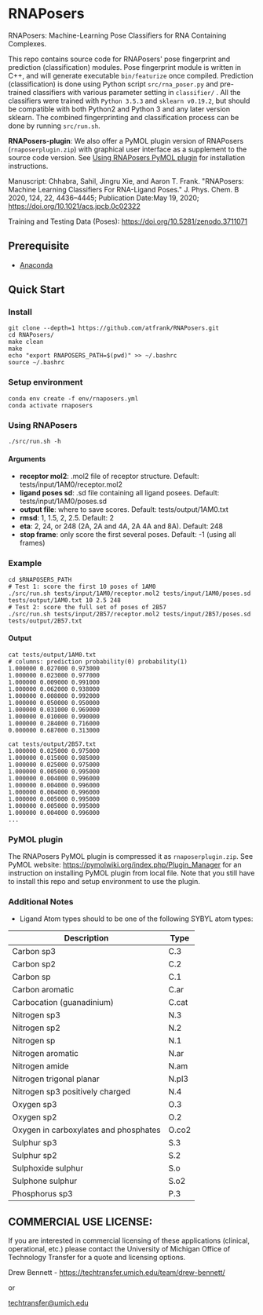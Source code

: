 # RNAPosers
RNAPosers: Machine-Learning Pose Classifiers for RNA Containing Complexes.

This repo contains source code for RNAPosers' pose fingerprint and prediction (classification) modules. Pose fingerprint module is written in C++, and will generate executable `bin/featurize` once compiled. Prediction (classification) is done using Python script `src/rna_poser.py` and pre-trained classifiers with various parameter setting in `classifier/` . All the classifiers were trained with `Python 3.5.3` and `sklearn v0.19.2`, but should be compatible with both Python2 and Python 3 and any later version sklearn. The combined fingerprinting and classification process can be done by running `src/run.sh`.

**RNAPosers-plugin**: We also offer a PyMOL plugin version of RNAPosers (`rnaposerplugin.zip`) with graphical user interface as a supplement to the source code version. See [Using RNAPosers PyMOL plugin](#Using-RNAPosers-PyMOL-plugin) for installation instructions.

Manuscript: Chhabra, Sahil, Jingru Xie, and Aaron T. Frank. "RNAPosers: Machine Learning Classifiers For RNA-Ligand Poses." J. Phys. Chem. B 2020, 124, 22, 4436–4445; Publication Date:May 19, 2020; https://doi.org/10.1021/acs.jpcb.0c02322

Training and Testing Data (Poses): https://doi.org/10.5281/zenodo.3711071

## Prerequisite
* [Anaconda](https://docs.conda.io/projects/conda/en/latest/user-guide/install/)

## Quick Start
### Install
```
git clone --depth=1 https://github.com/atfrank/RNAPosers.git
cd RNAPosers/
make clean
make
echo "export RNAPOSERS_PATH=$(pwd)" >> ~/.bashrc
source ~/.bashrc
```

### Setup environment
```
conda env create -f env/rnaposers.yml
conda activate rnaposers
```
<!---
# conda create --name rnaposers
# conda activate rnaposers
# conda install -c schrodinger pymol
# conda install -c schrodinger pymol-psico
# conda install -c openbabel openbabel
# conda install pandas
# conda install -c anaconda scikit-learn
-->

### Using RNAPosers

```
./src/run.sh -h
```

#### Arguments
- **receptor mol2**: .mol2 file of receptor structure. Default: tests/input/1AM0/receptor.mol2
- **ligand poses sd**: .sd file containing all ligand posees. Default: tests/input/1AM0/poses.sd
- **output file**: where to save scores. Default: tests/output/1AM0.txt
- **rmsd**: 1, 1.5, 2, 2.5. Default: 2
- **eta**: 2, 24, or 248 (2A, 2A and 4A, 2A 4A and 8A). Default: 248
- **stop frame**: only score the first several poses. Default: -1 (using all frames)

### Example
```
cd $RNAPOSERS_PATH
# Test 1: score the first 10 poses of 1AM0
./src/run.sh tests/input/1AM0/receptor.mol2 tests/input/1AM0/poses.sd tests/output/1AM0.txt 10 2.5 248
# Test 2: score the full set of poses of 2B57
./src/run.sh tests/input/2B57/receptor.mol2 tests/input/2B57/poses.sd tests/output/2B57.txt
```
#### Output
```
cat tests/output/1AM0.txt
# columns: prediction probability(0) probability(1)
1.000000 0.027000 0.973000
1.000000 0.023000 0.977000
1.000000 0.009000 0.991000
1.000000 0.062000 0.938000
1.000000 0.008000 0.992000
1.000000 0.050000 0.950000
1.000000 0.031000 0.969000
1.000000 0.010000 0.990000
1.000000 0.284000 0.716000
0.000000 0.687000 0.313000

cat tests/output/2B57.txt
1.000000 0.025000 0.975000
1.000000 0.015000 0.985000
1.000000 0.025000 0.975000
1.000000 0.005000 0.995000
1.000000 0.004000 0.996000
1.000000 0.004000 0.996000
1.000000 0.004000 0.996000
1.000000 0.005000 0.995000
1.000000 0.005000 0.995000
1.000000 0.004000 0.996000
...
```

### PyMOL plugin
The RNAPosers PyMOL plugin is compressed it as `rnaposerplugin.zip`. See PyMOL website: https://pymolwiki.org/index.php/Plugin_Manager for an instruction on installing PyMOL plugin from local file. Note that you still have to install this repo and setup environment to use the plugin.


### Additional Notes
- Ligand Atom types should to be one of the following SYBYL atom types:

Description | Type
--- | ---
Carbon sp3 | C.3
Carbon sp2 | C.2
Carbon sp | C.1
Carbon aromatic | C.ar
Carbocation (guanadinium) | C.cat
Nitrogen sp3 | N.3
Nitrogen sp2 | N.2
Nitrogen sp | N.1
Nitrogen aromatic | N.ar
Nitrogen amide | N.am
Nitrogen trigonal planar | N.pl3
Nitrogen sp3 positively charged | N.4
Oxygen sp3 | O.3
Oxygen sp2 | O.2
Oxygen in carboxylates and phosphates | O.co2
Sulphur sp3 | S.3
Sulphur sp2 | S.2
Sulphoxide sulphur | S.o
Sulphone sulphur | S.o2
Phosphorus sp3 | P.3


## COMMERCIAL USE LICENSE:

If you are interested in commercial licensing of these applications (clinical, operational, etc.) please contact the University of Michigan Office of Technology Transfer for a quote and licensing options.

Drew Bennett - https://techtransfer.umich.edu/team/drew-bennett/

or

techtransfer@umich.edu

